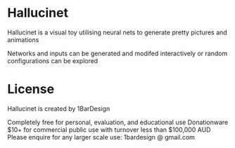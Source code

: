 # Hallucinet

Hallucinet is a visual toy utilising neural nets to generate pretty pictures and animations

Networks and inputs can be generated and modifed interactively or random configurations can be explored

# License

Hallucinet is created by 1BarDesign

Completely free for personal, evaluation, and educational use
Donationware $10+ for commercial public use with turnover less than $100,000 AUD
Please enquire for any larger scale use: 1bardesign @ gmail.com